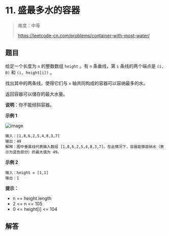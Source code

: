 # 11. 盛最多水的容器

> 难度：中等
>
> https://leetcode-cn.com/problems/container-with-most-water/

## 题目

给定一个长度为 `n` 的整数数组 `height` 。有 `n` 条垂线，第 `i` 条线的两个端点是 `(i, 0)` 和 `(i, height[i])` 。

找出其中的两条线，使得它们与 `x` 轴共同构成的容器可以容纳最多的水。

返回容器可以储存的最大水量。

**说明**：你不能倾斜容器。


**示例 1**

![image](https://user-images.githubusercontent.com/25545052/164987541-0343e9c4-9507-4215-b159-c0057000cb53.png)

```
输入：[1,8,6,2,5,4,8,3,7]
输出：49 
解释：图中垂直线代表输入数组 [1,8,6,2,5,4,8,3,7]。在此情况下，容器能够容纳水（表示为蓝色部分）的最大值为 49。
```

**示例 2**

```
输入：height = [1,1]
输出：1
```

**提示：**

- n == height.length
- 2 <= n <= 105
- 0 <= height[i] <= 104

## 解答
```typscript

```